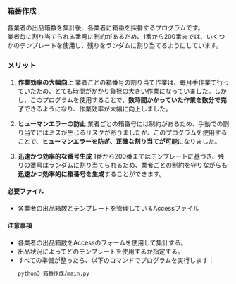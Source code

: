 ### 箱番作成
各業者の出品箱数を集計後、各業者に箱番を採番するプログラムです。  
業者毎に割り当てられる番号に制約があるため、1番から200番までは、いくつかのテンプレートを使用し、残りをランダムに割り当てるようにしています。

### メリット
1. **作業効率の大幅向上**
  業者ごとの箱番号の割り当て作業は、毎月手作業で行っていたため、とても時間がかかり負担の大きい作業になっていました。しかし、このプログラムを使用することで、**数時間かかっていた作業を数分で完了**できるようになり、作業効率が大幅に向上しました。

2. **ヒューマンエラーの防止**
  業者ごとの箱番号には制約があるため、手動での割り当てにはミスが生じるリスクがありましたが、このプログラムを使用することで、**ヒューマンエラーを防ぎ、正確な割り当てが可能**になりました。

3. **迅速かつ効率的な番号生成**
  1番から200番まではテンプレートに基づき、残りの番号はランダムに割り当てられるため、業者ごとの制約を守りながらも**迅速かつ効率的に箱番号を生成**することができます。

#### 必要ファイル
- 各業者の出品箱数とテンプレートを管理しているAccessファイル

#### 注意事項
- 各業者の出品箱数をAccessのフォームを使用して集計する。
- 出品状況によってどのテンプレートを使用するか指定する。
- すべての準備が整ったら、以下のコマンドでプログラムを実行します：  
  ```bash
  python3 箱番作成/main.py
